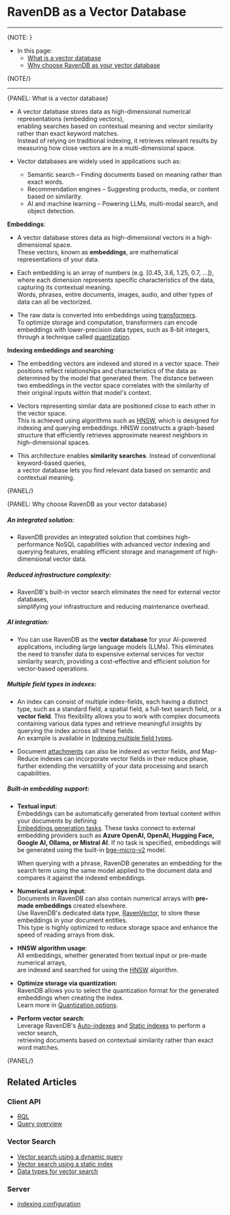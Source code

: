 # RavenDB as a Vector Database
---

{NOTE: }

* In this page:
    * [What is a vector database](../../ai-integration/vector-search/ravendb-as-vector-database#what-is-a-vector-database)
    * [Why choose RavenDB as your vector database](../../ai-integration/vector-search/ravendb-as-vector-database#why-choose-ravendb-as-your-vector-database)
    
{NOTE/}

---

{PANEL: What is a vector database}

* A vector database stores data as high-dimensional numerical representations (embedding vectors),  
  enabling searches based on contextual meaning and vector similarity rather than exact keyword matches.  
  Instead of relying on traditional indexing, it retrieves relevant results by measuring how close vectors are in a multi-dimensional space.

* Vector databases are widely used in applications such as:  

   * Semantic search – Finding documents based on meaning rather than exact words.
   * Recommendation engines – Suggesting products, media, or content based on similarity.
   * AI and machine learning – Powering LLMs, multi-modal search, and object detection.

**Embeddings**:  

* A vector database stores data as high-dimensional vectors in a high-dimensional space.  
  These vectors, known as **embeddings**, are mathematical representations of your data.

* Each embedding is an array of numbers (e.g. [0.45, 3.6, 1.25, 0.7, ...]), where each dimension represents specific characteristics of the data, capturing its contextual meaning.  
  Words, phrases, entire documents, images, audio, and other types of data can all be vectorized.

* The raw data is converted into embeddings using [transformers](https://huggingface.co/docs/transformers).  
  To optimize storage and computation, transformers can encode embeddings with lower-precision data types, such as 8-bit integers, through a technique called [quantization](../../ai-integration/vector-search/vector-search-using-dynamic-query#quantization-options).

**Indexing embeddings and searching**:  

* The embedding vectors are indexed and stored in a vector space.
  Their positions reflect relationships and characteristics of the data as determined by the model that generated them.
  The distance between two embeddings in the vector space correlates with the similarity of their original inputs within that model's context.
  
* Vectors representing similar data are positioned close to each other in the vector space.  
  This is achieved using algorithms such as [HNSW](https://en.wikipedia.org/wiki/Hierarchical_navigable_small_world), which is designed for indexing and querying embeddings.
  HNSW constructs a graph-based structure that efficiently retrieves approximate nearest neighbors in high-dimensional spaces.

* This architecture enables **similarity searches**. Instead of conventional keyword-based queries,  
  a vector database lets you find relevant data based on semantic and contextual meaning.

{PANEL/}

{PANEL: Why choose RavenDB as your vector database}

##### An integrated solution:  

* RavenDB provides an integrated solution that combines high-performance NoSQL capabilities with advanced vector indexing and querying features,
  enabling efficient storage and management of high-dimensional vector data.

##### Reduced infrastructure complexity:

* RavenDB's built-in vector search eliminates the need for external vector databases,  
  simplifying your infrastructure and reducing maintenance overhead.

##### AI integration:  

* You can use RavenDB as the **vector database** for your AI-powered applications, including large language models (LLMs).
  This eliminates the need to transfer data to expensive external services for vector similarity search,
  providing a cost-effective and efficient solution for vector-based operations.

##### Multiple field types in indexes:  

* An index can consist of multiple index-fields, each having a distinct type, such as a standard field, a spatial field, a full-text search field, or a **vector field**.
  This flexibility allows you to work with complex documents containing various data types and retrieve meaningful insights by querying the index across all these fields.  
  An example is available in [Indexing multiple field types](../../ai-integration/vector-search/vector-search-using-static-index#indexing-multiple-field-types).

* Document [attachments](../../ai-integration/vector-search/indexing-attachments-for-vector-search) can also be indexed as vector fields, and Map-Reduce indexes can incorporate vector fields in their reduce phase, 
  further extending the versatility of your data processing and search capabilities.

##### Built-in embedding support:

* **Textual input**:  
  Embeddings can be automatically generated from textual content within your documents by defining  
  [Embeddings generation tasks](../../ai-integration/generating-embeddings/overview).
  These tasks connect to external embedding providers such as **Azure OpenAI, OpenAI, Hugging Face, Google AI, Ollama, or Mistral AI**.
  If no task is specified, embeddings will be generated using the built-in [bge-micro-v2](https://huggingface.co/TaylorAI/bge-micro-v2) model.
  
     When querying with a phrase, RavenDB generates an embedding for the search term using the same model applied to the document data
     and compares it against the indexed embeddings.

* **Numerical arrays input**:  
  Documents in RavenDB can also contain numerical arrays with **pre-made embeddings** created elsewhere.  
  Use RavenDB's dedicated data type, [RavenVector](../../ai-integration/vector-search/data-types-for-vector-search#ravenvector), to store these embeddings in your document entities.  
  This type is highly optimized to reduce storage space and enhance the speed of reading arrays from disk.

* **HNSW algorithm usage**:  
  All embeddings, whether generated from textual input or pre-made numerical arrays,  
  are indexed and searched for using the [HNSW](https://en.wikipedia.org/wiki/Hierarchical_navigable_small_world) algorithm.

* **Optimize storage via quantization**:  
  RavenDB allows you to select the quantization format for the generated embeddings when creating the index.  
  Learn more in [Quantization options](../../ai-integration/vector-search/vector-search-using-dynamic-query#quantization-options).

* **Perform vector search**:  
  Leverage RavenDB's [Auto-indexes](../../ai-integration/vector-search/vector-search-using-dynamic-query)
  and [Static indexes](../../ai-integration/vector-search/vector-search-using-static-index) to perform a vector search,  
  retrieving documents based on contextual similarity rather than exact word matches.

{PANEL/}

## Related Articles

### Client API

- [RQL](../../client-api/session/querying/what-is-rql) 
- [Query overview](../../client-api/session/querying/how-to-query)

### Vector Search

- [Vector search using a dynamic query](../../ai-integration/vector-search/vector-search-using-dynamic-query.markdown)
- [Vector search using a static index](../../ai-integration/vector-search/vector-search-using-static-index.markdown)
- [Data types for vector search](../../ai-integration/vector-search/data-types-for-vector-search)

### Server

- [indexing configuration](../../server/configuration/indexing-configuration)
